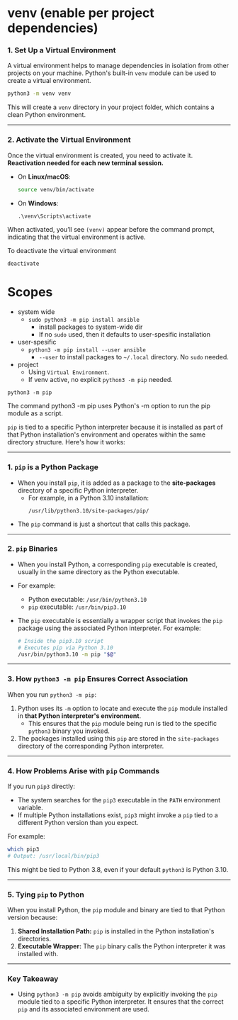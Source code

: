 # venv (enable per project dependencies)

### **1. Set Up a Virtual Environment**

A virtual environment helps to manage dependencies in isolation from other projects on your machine. Python's built-in `venv` module can be used to create a virtual environment.

```bash
python3 -m venv venv
```

This will create a `venv` directory in your project folder, which contains a clean Python environment.

---

### **2. Activate the Virtual Environment**

Once the virtual environment is created, you need to activate it. **Reactivation needed for each new terminal session.**

- On **Linux/macOS**:
  ```bash
  source venv/bin/activate
  ```
- On **Windows**:
  ```cmd
  .\venv\Scripts\activate
  ```

When activated, you’ll see `(venv)` appear before the command prompt, indicating that the virtual environment is active.

To deactivate the virtual environment
```bash
deactivate
```


# Scopes

- system wide
  - `sudo python3 -m pip install ansible`
    - install packages to system-wide dir
    - If no `sudo` used, then it defaults to user-spesific installation
- user-spesific
  - `python3 -m pip install --user ansible`
    - `--user` to install packages to `~/.local` directory. No `sudo` needed.
- project
  - Using `Virtual Environment`.
  - If venv active, no explicit `python3 -m pip` needed.

`python3 -m pip`

The command python3 -m pip uses Python's -m option to run the pip module as a script.

`pip` is tied to a specific Python interpreter because it is installed as part of that Python installation's environment and operates within the same directory structure. Here's how it works:

---

### **1. `pip` is a Python Package**
- When you install `pip`, it is added as a package to the **site-packages** directory of a specific Python interpreter.
  - For example, in a Python 3.10 installation:
    ```
    /usr/lib/python3.10/site-packages/pip/
    ```
- The `pip` command is just a shortcut that calls this package.

---

### **2. `pip` Binaries**
- When you install Python, a corresponding `pip` executable is created, usually in the same directory as the Python executable.
- For example:
  - Python executable: `/usr/bin/python3.10`
  - `pip` executable: `/usr/bin/pip3.10`

- The `pip` executable is essentially a wrapper script that invokes the `pip` package using the associated Python interpreter. For example:
  ```bash
  # Inside the pip3.10 script
  # Executes pip via Python 3.10
  /usr/bin/python3.10 -m pip "$@"
  ```

---

### **3. How `python3 -m pip` Ensures Correct Association**
When you run `python3 -m pip`:
1. Python uses its `-m` option to locate and execute the `pip` module installed in **that Python interpreter's environment**.
   - This ensures that the `pip` module being run is tied to the specific `python3` binary you invoked.
2. The packages installed using this `pip` are stored in the `site-packages` directory of the corresponding Python interpreter.

---

### **4. How Problems Arise with `pip` Commands**
If you run `pip3` directly:
- The system searches for the `pip3` executable in the `PATH` environment variable.
- If multiple Python installations exist, `pip3` might invoke a `pip` tied to a different Python version than you expect.

For example:
```bash
which pip3
# Output: /usr/local/bin/pip3
```
This might be tied to Python 3.8, even if your default `python3` is Python 3.10.

---

### **5. Tying `pip` to Python**
When you install Python, the `pip` module and binary are tied to that Python version because:
1. **Shared Installation Path:** `pip` is installed in the Python installation's directories.
2. **Executable Wrapper:** The `pip` binary calls the Python interpreter it was installed with.

---

### **Key Takeaway**
- Using `python3 -m pip` avoids ambiguity by explicitly invoking the `pip` module tied to a specific Python interpreter. It ensures that the correct `pip` and its associated environment are used.
